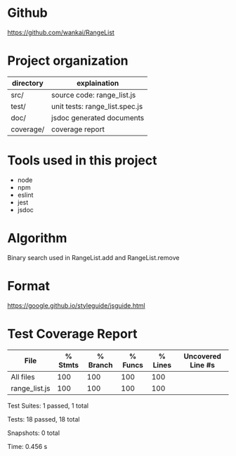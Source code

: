 # Github
https://github.com/wankai/RangeList

# Project organization

directory | explaination
--------- | ----------------------------------
src/      | source code: range_list.js
test/     | unit tests: range_list.spec.js
doc/      | jsdoc generated documents
coverage/ | coverage report

# Tools used in this project

* node
* npm
* eslint
* jest
* jsdoc

# Algorithm

Binary search used in RangeList.add and RangeList.remove

# Format

https://google.github.io/styleguide/jsguide.html

# Test Coverage Report

File           | % Stmts | % Branch | % Funcs | % Lines | Uncovered Line #s
---------------|---------|----------|---------|---------|-------------------
All files      |     100 |      100 |     100 |     100 |
 range_list.js |     100 |      100 |     100 |     100 |

Test Suites: 1 passed, 1 total

Tests:       18 passed, 18 total

Snapshots:   0 total

Time:        0.456 s
